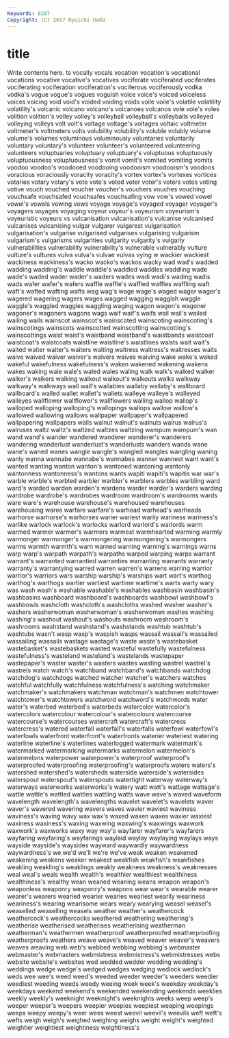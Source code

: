 ```yaml
---
Keywords: 8287 
Copyright: (C) 2017 Ryuichi Ueda
---
```


# title

Write contents here.
ts vocally
vocals vocation vocation's vocational vocations vocative vocative's vocatives vociferate vociferated
vociferates vociferating vociferation vociferation's vociferous vociferously vodka vodka's vogue vogue's
vogues voguish voice voice's voiced voiceless voices voicing void void's
voided voiding voids voile voile's volatile volatility volatility's volcanic volcano
volcano's volcanoes volcanos vole vole's voles volition volition's volley volley's
volleyball volleyball's volleyballs volleyed volleying volleys volt volt's voltage voltage's
voltages voltaic voltmeter voltmeter's voltmeters volts volubility volubility's voluble volubly
volume volume's volumes voluminous voluminously voluntaries voluntarily voluntary voluntary's volunteer
volunteer's volunteered volunteering volunteers voluptuaries voluptuary voluptuary's voluptuous voluptuously voluptuousness
voluptuousness's vomit vomit's vomited vomiting vomits voodoo voodoo's voodooed voodooing
voodooism voodooism's voodoos voracious voraciously voracity voracity's vortex vortex's vortexes
vortices votaries votary votary's vote vote's voted voter voter's voters
votes voting votive vouch vouched voucher voucher's vouchers vouches vouching
vouchsafe vouchsafed vouchsafes vouchsafing vow vow's vowed vowel vowel's vowels
vowing vows voyage voyage's voyaged voyager voyager's voyagers voyages voyaging
voyeur voyeur's voyeurism voyeurism's voyeuristic voyeurs vs vulcanisation vulcanisation's vulcanise
vulcanised vulcanises vulcanising vulgar vulgarer vulgarest vulgarisation vulgarisation's vulgarise vulgarised
vulgarises vulgarising vulgarism vulgarism's vulgarisms vulgarities vulgarity vulgarity's vulgarly vulnerabilities
vulnerability vulnerability's vulnerable vulnerably vulture vulture's vultures vulva vulva's vulvae
vulvas vying w wackier wackiest wackiness wackiness's wacko wacko's wackos
wacky wad wad's wadded wadding wadding's waddle waddle's waddled waddles
waddling wade wade's waded wader wader's waders wades wadi wadi's
wading wadis wads wafer wafer's wafers waffle waffle's waffled waffles
waffling waft waft's wafted wafting wafts wag wag's wage wage's
waged wager wager's wagered wagering wagers wages wagged wagging waggish
waggle waggle's waggled waggles waggling waging wagon wagon's wagoner wagoner's
wagoners wagons wags waif waif's waifs wail wail's wailed wailing
wails wainscot wainscot's wainscoted wainscoting wainscoting's wainscotings wainscots wainscotted wainscotting
wainscotting's wainscottings waist waist's waistband waistband's waistbands waistcoat waistcoat's waistcoats
waistline waistline's waistlines waists wait wait's waited waiter waiter's waiters
waiting waitress waitress's waitresses waits waive waived waiver waiver's waivers
waives waiving wake wake's waked wakeful wakefulness wakefulness's waken wakened
wakening wakens wakes waking wale wale's waled wales waling walk
walk's walked walker walker's walkers walking walkout walkout's walkouts walks
walkway walkway's walkways wall wall's wallabies wallaby wallaby's wallboard wallboard's
walled wallet wallet's wallets walleye walleye's walleyed walleyes wallflower wallflower's
wallflowers walling wallop wallop's walloped walloping walloping's wallopings wallops wallow
wallow's wallowed wallowing wallows wallpaper wallpaper's wallpapered wallpapering wallpapers walls
walnut walnut's walnuts walrus walrus's walruses waltz waltz's waltzed waltzes
waltzing wampum wampum's wan wand wand's wander wandered wanderer wanderer's
wanderers wandering wanderlust wanderlust's wanderlusts wanders wands wane wane's waned
wanes wangle wangle's wangled wangles wangling waning wanly wanna wannabe
wannabe's wannabes wanner wannest want want's wanted wanting wanton wanton's
wantoned wantoning wantonly wantonness wantonness's wantons wants wapiti wapiti's wapitis
war war's warble warble's warbled warbler warbler's warblers warbles warbling
ward ward's warded warden warden's wardens warder warder's warders warding
wardrobe wardrobe's wardrobes wardroom wardroom's wardrooms wards ware ware's warehouse
warehouse's warehoused warehouses warehousing wares warfare warfare's warhead warhead's warheads
warhorse warhorse's warhorses warier wariest warily wariness wariness's warlike warlock
warlock's warlocks warlord warlord's warlords warm warmed warmer warmer's warmers
warmest warmhearted warming warmly warmonger warmonger's warmongering warmongering's warmongers warms
warmth warmth's warn warned warning warning's warnings warns warp warp's
warpath warpath's warpaths warped warping warps warrant warrant's warranted warrantied
warranties warranting warrants warranty warranty's warrantying warred warren warren's warrens
warring warrior warrior's warriors wars warship warship's warships wart wart's
warthog warthog's warthogs wartier wartiest wartime wartime's warts warty wary
was wash wash's washable washable's washables washbasin washbasin's washbasins washboard
washboard's washboards washbowl washbowl's washbowls washcloth washcloth's washcloths washed washer
washer's washers washerwoman washerwoman's washerwomen washes washing washing's washout washout's
washouts washroom washroom's washrooms washstand washstand's washstands washtub washtub's washtubs
wasn't wasp wasp's waspish wasps wassail wassail's wassailed wassailing wassails
wastage wastage's waste waste's wastebasket wastebasket's wastebaskets wasted wasteful wastefully
wastefulness wastefulness's wasteland wasteland's wastelands wastepaper wastepaper's waster waster's wasters
wastes wasting wastrel wastrel's wastrels watch watch's watchband watchband's watchbands
watchdog watchdog's watchdogs watched watcher watcher's watchers watches watchful watchfully
watchfulness watchfulness's watching watchmaker watchmaker's watchmakers watchman watchman's watchmen watchtower
watchtower's watchtowers watchword watchword's watchwords water water's waterbed waterbed's waterbeds
watercolor watercolor's watercolors watercolour watercolour's watercolours watercourse watercourse's watercourses watercraft
watercraft's watercress watercress's watered waterfall waterfall's waterfalls waterfowl waterfowl's waterfowls
waterfront waterfront's waterfronts waterier wateriest watering waterline waterline's waterlines waterlogged
watermark watermark's watermarked watermarking watermarks watermelon watermelon's watermelons waterpower waterpower's
waterproof waterproof's waterproofed waterproofing waterproofing's waterproofs waters waters's watershed watershed's
watersheds waterside waterside's watersides waterspout waterspout's waterspouts watertight waterway waterway's
waterways waterworks waterworks's watery watt watt's wattage wattage's wattle wattle's
wattled wattles wattling watts wave wave's waved waveform wavelength wavelength's
wavelengths wavelet wavelet's wavelets waver waver's wavered wavering wavers waves
wavier waviest waviness waviness's waving wavy wax wax's waxed waxen
waxes waxier waxiest waxiness waxiness's waxing waxwing waxwing's waxwings waxwork
waxwork's waxworks waxy way way's wayfarer wayfarer's wayfarers wayfaring wayfaring's
wayfarings waylaid waylay waylaying waylays ways wayside wayside's waysides wayward
waywardly waywardness waywardness's we we'd we'll we're we've weak weaken
weakened weakening weakens weaker weakest weakfish weakfish's weakfishes weakling weakling's
weaklings weakly weakness weakness's weaknesses weal weal's weals wealth wealth's
wealthier wealthiest wealthiness wealthiness's wealthy wean weaned weaning weans weapon
weapon's weaponless weaponry weaponry's weapons wear wear's wearable wearer wearer's
wearers wearied wearier wearies weariest wearily weariness weariness's wearing wearisome
wears weary wearying weasel weasel's weaselled weaselling weasels weather weather's
weathercock weathercock's weathercocks weathered weathering weathering's weatherise weatherised weatherises weatherising
weatherman weatherman's weathermen weatherproof weatherproofed weatherproofing weatherproofs weathers weave weave's
weaved weaver weaver's weavers weaves weaving web web's webbed webbing
webbing's webmaster webmaster's webmasters webmistress webmistress's webmistresses webs website website's
websites wed wedded wedder wedding wedding's weddings wedge wedge's wedged
wedges wedging wedlock wedlock's weds wee wee's weed weed's weeded
weeder weeder's weeders weedier weediest weeding weeds weedy weeing week
week's weekday weekday's weekdays weekend weekend's weekended weekending weekends weeklies
weekly weekly's weeknight weeknight's weeknights weeks weep weep's weeper weeper's
weepers weepier weepies weepiest weeping weepings weeps weepy weepy's weer
wees weest weevil weevil's weevils weft weft's wefts weigh weigh's
weighed weighing weighs weight weight's weighted weightier weightiest weightiness weightiness's

